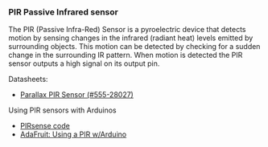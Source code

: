 ### PIR Passive Infrared sensor

The PIR (Passive Infra-Red) Sensor is a pyroelectric device that detects motion by sensing changes in the
infrared (radiant heat) levels emitted by surrounding objects. This motion can be detected by checking
for a sudden change in the surrounding IR pattern. When motion is detected the PIR sensor outputs a
high signal on its output pin.

Datasheets:

- [Parallax PIR Sensor (#555-28027)](pdfs/555-28027-PIR-Sensor-Product-Guide-v2.3.pdf)

Using PIR sensors with Arduinos

- [PIRsense code](https://playground.arduino.cc/Code/PIRsense)
- [AdaFruit: Using a PIR w/Arduino](https://learn.adafruit.com/pir-passive-infrared-proximity-motion-sensor/using-a-pir-w-arduino)
